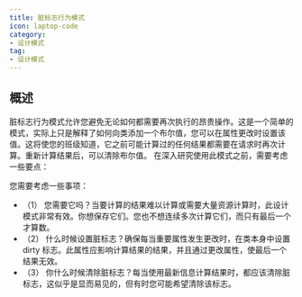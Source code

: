 ```yaml
---
title: 脏标志行为模式
icon: laptop-code
category:
- 设计模式
tag:
- 设计模式
---
```


## 概述

脏标志行为模式允许您避免无论如何都需要再次执行的昂贵操作。这是一个简单的模式，实际上只是解释了如何向类添加一个布尔值，您可以在属性更改时设置该值。这将使您的班级知道，它之前可能计算过的任何结果都需要在请求时再次计算。重新计算结果后，可以清除布尔值。
在深入研究使用此模式之前，需要考虑一些要点：

您需要考虑一些事项：

* （1） 您需要它吗？当要计算的结果难以计算或需要大量资源计算时，此设计模式非常有效。你想保存它们。您也不想连续多次计算它们，而只有最后一个才算数。
* （2） 什么时候设置脏标志？确保每当重要属性发生更改时，在类本身中设置 dirty 标志。此属性应影响计算结果的结果，并且通过更改属性，使最后一个结果无效。
* （3） 你什么时候清除脏标志？每当使用最新信息计算结果时，都应该清除脏标志，这似乎是显而易见的，但有时您可能希望清除该标志。


